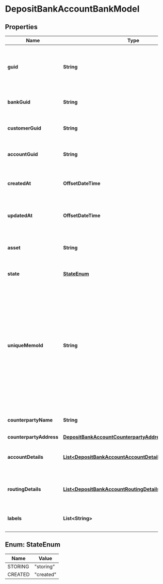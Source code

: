 

# DepositBankAccountBankModel


## Properties

| Name | Type | Description | Notes |
|------------ | ------------- | ------------- | -------------|
|**guid** | **String** | Auto-generated unique identifier for the identity verification. |  [optional] |
|**bankGuid** | **String** | The address&#39; bank identifier. |  [optional] |
|**customerGuid** | **String** | The address&#39; customer identifier. |  [optional] |
|**accountGuid** | **String** | The address&#39; account identifier. |  [optional] |
|**createdAt** | **OffsetDateTime** | ISO8601 datetime the record was created at. |  [optional] |
|**updatedAt** | **OffsetDateTime** | ISO8601 datetime the record was last updated at. |  [optional] |
|**asset** | **String** | The asset the transfer is related to, e.g., USD. |  [optional] |
|**state** | [**StateEnum**](#StateEnum) | The state of the address. |  [optional] |
|**uniqueMemoId** | **String** | The unique memo identifier for the address. This is used to identify the recipient when sending funds to the account. This value MUST be included in all wire transfers to this account. |  [optional] |
|**counterpartyName** | **String** | The name of the account holder. |  [optional] |
|**counterpartyAddress** | [**DepositBankAccountCounterpartyAddressBankModel**](DepositBankAccountCounterpartyAddressBankModel.md) |  |  [optional] |
|**accountDetails** | [**List&lt;DepositBankAccountAccountDetailsInnerBankModel&gt;**](DepositBankAccountAccountDetailsInnerBankModel.md) | The account details for the bank account. |  [optional] |
|**routingDetails** | [**List&lt;DepositBankAccountRoutingDetailsInnerBankModel&gt;**](DepositBankAccountRoutingDetailsInnerBankModel.md) | The account details for the bank account. |  [optional] |
|**labels** | **List&lt;String&gt;** | The labels associated with the address. |  [optional] |



## Enum: StateEnum

| Name | Value |
|---- | -----|
| STORING | &quot;storing&quot; |
| CREATED | &quot;created&quot; |



